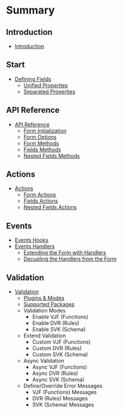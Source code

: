 # Summary

## Introduction
* [Introduction](README.md)

## Start
* [Defining Fields](docs/defining-fields/README.md)
    * [Unified Properties](docs/defining-fields/unified-properties.md)
    * [Separated Properties](docs/defining-fields/separated-properties.md)

## API Reference
* [API Reference](docs/api-reference/README.md)
    * [Form Initialization](docs/api-reference/form-initialization.md)
    * [Form Options](docs/api-reference/form-options.md)
    * [Form Methods](docs/api-reference/form-methods.md)
    * [Fields Methods](docs/api-reference/fields-methods.md)
    * [Nested Fields Methods](docs/api-reference/nested-fields-methods.md)

## Actions
* [Actions](docs/actions/README.md)
    * [Form Actions](docs/actions/form-actions.md)
    * [Fields Actions](docs/actions/fields-actions.md)
    * [Nested Fields Actions](docs/actions/nested-fields-actions.md)

## Events
* [Events Hooks](docs/events/events-hooks.md)
* [Events Handlers](docs/events/README.md)
    * [Extending the Form with Handlers](docs/events/extending-form.md)
    * [Decupling the Handlers from the Form](docs/events/decoupling-handlers.md)

## Validation
* [Validation](validation.md)
    * [Plugins & Modes](docs/validation/plugins.md)
    * [Supported Packages](docs/validation/supported-packages.md)
    * Validation Modes
        * Enable VJF \(Functions\)
        * Enable DVR \(Rules\)
        * Enable SVK \(Schema\)
    * Extend Validation
        * Custom VJF \(Functions\)
        * Custom DVR \(Rules\)
        * Custom SVK \(Schema\)
    * Async Validation
        * Async VJF \(Functions\)
        * Async DVR \(Rules\)
        * Async SVK \(Schema\)
    * Define\/Override Error Messages
        * VJF \(Functions\) Messages
        * DVR \(Rules\) Messages
        * SVK \(Schema\) Messages

